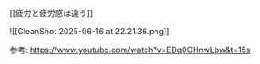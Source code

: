 [[疲労と疲労感は違う]]

![[CleanShot 2025-06-16 at 22.21.36.png]]

参考: https://www.youtube.com/watch?v=EDq0CHnwLbw&t=15s